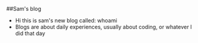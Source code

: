 ##Sam's blog
* Hi this is sam's new blog called: whoami
* Blogs are about daily experiences, usually about coding, or whatever I did that day